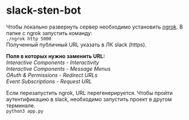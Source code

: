 # slack-sten-bot
Чтобы локально развернуть сервер необходимо установить [ngrok](https://ngrok.com). В папке с ngrok запустить команду:	   
```./ngrok http 5000```     
 Полученный публичный URL указать в ЛК slack (https).  
 
**Поля в которых нужно заменить URL:** 	
*Interactive Components - Interactivity*    
*Interactive Components - Message Menus*    
*OAuth & Permissions - Redirect URLs*    
*Event Subscriptions - Request URL*    
 
 Если перезапустить ngrok, URL перегенерируется.
 Чтобы пройти аутентификацию в slack, необходимо запустить проект в другом терминале.    
 ```python3 app.py```   
 
 
